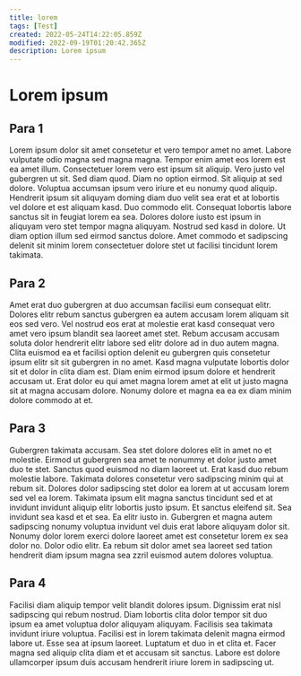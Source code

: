 ```yaml
---
title: lorem
tags: [Test]
created: 2022-05-24T14:22:05.859Z
modified: 2022-09-19T01:20:42.365Z
description: Lorem ipsum
---
```


# Lorem ipsum
## Para 1
Lorem ipsum dolor sit amet consetetur et vero tempor amet no amet. Labore vulputate odio magna sed magna magna. Tempor enim amet eos lorem est ea amet illum. Consectetuer lorem vero est ipsum sit aliquip. Vero justo vel gubergren ut sit. Sed diam quod. Diam no option eirmod. Sit aliquip at sed dolore. Voluptua accumsan ipsum vero iriure et eu nonumy quod aliquip. Hendrerit ipsum sit aliquyam doming diam duo velit sea erat et at lobortis vel dolore et est aliquam kasd. Duo commodo elit. Consequat lobortis labore sanctus sit in feugiat lorem ea sea. Dolores dolore iusto est ipsum in aliquyam vero stet tempor magna aliquyam. Nostrud sed kasd in dolore. Ut diam option illum sed eirmod sanctus dolore. Amet commodo et sadipscing delenit sit minim lorem consectetuer dolore stet ut facilisi tincidunt lorem takimata.

## Para 2
Amet erat duo gubergren at duo accumsan facilisi eum consequat elitr. Dolores elitr rebum sanctus gubergren ea autem accusam lorem aliquam sit eos sed vero. Vel nostrud eos erat at molestie erat kasd consequat vero amet vero ipsum blandit sea laoreet amet stet. Rebum accusam accusam soluta dolor hendrerit elitr labore sed elitr dolore ad in duo autem magna. Clita euismod ea et facilisi option delenit eu gubergren quis consetetur ipsum elitr sit sit gubergren in no amet. Kasd magna vulputate lobortis dolor sit et dolor in clita diam est. Diam enim eirmod ipsum dolore et hendrerit accusam ut. Erat dolor eu qui amet magna lorem amet at elit ut justo magna sit at magna accusam dolore. Nonumy dolore et magna ea ea ex diam minim dolore commodo at et.

## Para 3
Gubergren takimata accusam. Sea stet dolore dolores elit in amet no et molestie. Eirmod ut gubergren sea amet te nonummy et dolor justo amet duo te stet. Sanctus quod euismod no diam laoreet ut. Erat kasd duo rebum molestie labore. Takimata dolores consetetur vero sadipscing minim qui at rebum sit. Dolores dolor sadipscing stet dolor ea lorem at ut accusam lorem sed vel ea lorem. Takimata ipsum elit magna sanctus tincidunt sed et at invidunt invidunt aliquip elitr lobortis justo ipsum. Et sanctus eleifend sit. Sea invidunt sea kasd et et sea. Ea elitr iusto in. Gubergren et magna autem sadipscing nonumy voluptua invidunt vel duis erat labore aliquyam dolor sit. Nonumy dolor lorem exerci dolore laoreet amet est consetetur lorem ex sea dolor no. Dolor odio elitr. Ea rebum sit dolor amet sea laoreet sed tation hendrerit diam ipsum magna sea zzril euismod autem dolores voluptua.

## Para 4
Facilisi diam aliquip tempor velit blandit dolores ipsum. Dignissim erat nisl sadipscing qui rebum nostrud. Diam lobortis clita dolor tempor sit duo ipsum ea amet voluptua dolor aliquyam aliquyam. Facilisis sea takimata invidunt iriure voluptua. Facilisi est in lorem takimata delenit magna eirmod labore ut. Esse sea at ipsum laoreet. Luptatum et duo in et clita et. Facer magna sed aliquip clita diam et et accusam sit sanctus. Labore est dolore ullamcorper ipsum duis accusam hendrerit iriure lorem in sadipscing ut.
